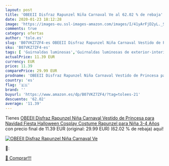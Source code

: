 ```yaml
---
layout: post
title: 'OBEEII Disfraz Rapunzel Niña Carnaval Ve al 62.02 % de rebaja'
date: 2020-01-23 18:12:28
image: 'https://images-eu.ssl-images-amazon.com/images/I/41yArFjD2yL._SL400_.jpg'
comments: true
category: ofertas
author: 'tole.es'
slug: 'B07VKZ7ZF4-es OBEEII Disfraz Rapunzel Niña Carnaval Vestido de Princesa...'
sku: 'B07VKZ7ZF4-es'
tags: [ 'Guirnaldas luminosas','Guirnaldas luminosas de exterior-interior','Iluminación','navidad', ]
actualPrice: 11.39 EUR
currency: EUR
price: 11.39
comparePrice: 29.99 EUR
prodname: 'OBEEII Disfraz Rapunzel Niña Carnaval Vestido de Princesa para Navidad Fiesta Halloween Cosplay Costume Rapunzel para Niña 3-4 Años'
country: 'es'
flag: '🇪🇸'
brand: ''
buyurl: 'https://www.amazon.es/dp/B07VKZ7ZF4/?tag=tolees-21'
descuento: '62.02'
average: '11.39'
---
```


Tienes [OBEEII Disfraz Rapunzel Niña Carnaval Vestido de Princesa para Navidad Fiesta Halloween Cosplay Costume Rapunzel para Niña 3-4 Años](https://www.amazon.es/dp/B07VKZ7ZF4/?tag=tolees-21) con precio final de  11.39 EUR (original: 29.99 EUR) (62.02 %  de rebaja) aqui!

[![OBEEII Disfraz Rapunzel Niña Carnaval Ve](https://images-eu.ssl-images-amazon.com/images/I/41yArFjD2yL._SL400_.jpg)](https://www.amazon.es/dp/B07VKZ7ZF4/?tag=tolees-21)

🔎:


[🛒 Comprar!!!](https://www.amazon.es/dp/B07VKZ7ZF4/?tag=tolees-21)
